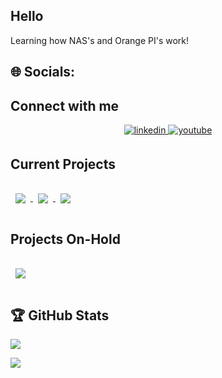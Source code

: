 ## Hello
Learning how NAS's and Orange PI's work!

## 🌐 Socials:
## Connect with me  
<div align="center">   
<a href="https://linkedin.com/in/kevinthedang" target="_blank">
<img src=https://img.shields.io/badge/linkedin-%231E77B5.svg?&style=for-the-badge&logo=linkedin&logoColor=white alt=linkedin style="margin-bottom: 5px;" />
</a>

<a href="https://www.youtube.com/@kevinthedang" target="_blank">
<img src=https://img.shields.io/badge/youtube-%23EE4831.svg?&style=for-the-badge&logo=youtube&logoColor=white alt=youtube style="margin-bottom: 5px;" />
</a>
</div>

## Current Projects
<!-- Repos with React Styling -->
<a href="https://github.com/kevinthedang/discord-ollama">
    <img align="center" style="margin:1rem 0.5rem" src="https://github-readme-stats.vercel.app/api/pin/?username=kevinthedang&repo=discord-ollama&theme=react" />
</a>

<a href="https://github.com/kevinthedang/minecraft-ollama">
    <img align="center" style="margin:1rem 0.5rem" src="https://github-readme-stats.vercel.app/api/pin/?username=kevinthedang&repo=minecraft-ollama&theme=react"/>
</a>

<a href="https://github.com/kevinthedang/CM3588-Assembly">
    <img align="center" style="margin:1rem 0.5rem" src="https://github-readme-stats.vercel.app/api/pin/?username=kevinthedang&repo=CM3588-Assembly&theme=react"/>
</a>

## Projects On-Hold
<a href="https://github.com/kevinthedang/bluetooth-smart-scanner">
    <img align="center" style="margin:1rem 0.5rem" src="https://github-readme-stats.vercel.app/api/pin/?username=kevinthedang&repo=bluetooth-smart-scanner&theme=react"/>
</a>

## 🏆 GitHub Stats
<img src="https://github-readme-stats.vercel.app/api?username=kevinthedang&show_icons=true&count_private=true&hide_border=true" align="center" />

![](https://github-profile-trophy.vercel.app/?username=kevinthedang&theme=react&no-frame=false&no-bg=false&margin-w=4)


